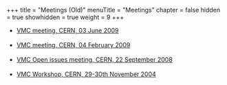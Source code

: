 +++
title = "Meetings (Old)"
menuTitle = "Meetings"
chapter = false
hidden = true
showhidden = true
weight = 9
+++

<ul>
    <li><a href="http://indico.cern.ch/conferenceDisplay.py?confId=50200">          VMC meeting, CERN, 03 June 2009 </a>   <br />
    &nbsp;</li>
    <li><a href="http://indico.cern.ch/conferenceDisplay.py?confId=50198">          VMC meeting, CERN, 04 February 2009 </a>   <br />
    &nbsp;</li>
    <li><a href="http://indico.cern.ch/conferenceDisplay.py?confId=41169">          VMC Open issues meeting, CERN, 22 September 2008 </a>    <br />
    &nbsp;</li>
    <li><a href="http://agenda.cern.ch/fullAgenda.php?ida=a045300">           VMC Workshop, CERN, 29-30th November 2004 </a></li>
</ul>
<br />
